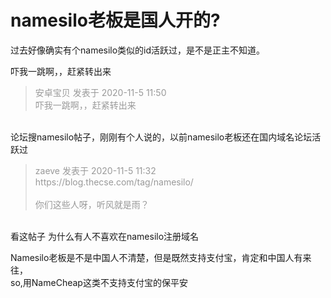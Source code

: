 # namesilo老板是国人开的?


过去好像确实有个namesilo类似的id活跃过，是不是正主不知道。

吓我一跳啊，，赶紧转出来

<div class="quote"><blockquote><font color="#999999">安卓宝贝 发表于 2020-11-5 11:50</font><br />
<font color="#999999">吓我一跳啊，，赶紧转出来</font></blockquote></div><br />
论坛搜namesilo帖子，刚刚有个人说的，以前namesilo老板还在国内域名论坛活跃过

<div class="quote"><blockquote><font color="#999999">zaeve 发表于 2020-11-5 11:32</font><br />
<font color="#999999">https://blog.thecse.com/tag/namesilo/<br />
<br />
你们这些人呀，听风就是雨？</font></blockquote></div><br />
看这帖子 为什么有人不喜欢在namesilo注册域名 

Namesilo老板是不是中国人不清楚，但是既然支持支付宝，肯定和中国人有来往，<br />
so,用NameCheap这类不支持支付宝的保平安
